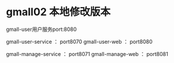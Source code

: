 # gmall02 本地修改版本

gmall-user用户服务port:8080

gmall-user-service ： port8070
gmall-user-web ： port8080


gmall-manage-service ： port8071
gmall-manage-web ： port8081
